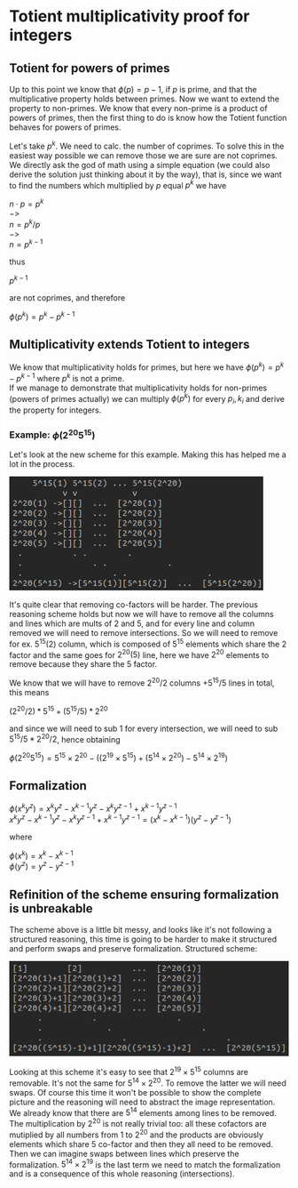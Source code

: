 # Totient multiplicativity proof for integers

## Totient for powers of primes

<p>
  
  Up to this point we know that $\phi(p) = p - 1$, if $p$ is prime, and that the multiplicative property holds between primes. Now we want to extend the property to non-primes. We know that every non-prime is a product of powers of primes, then the first thing to do is know how the Totient function behaves for powers of primes.
  
Let's take $p^{k}$. We need to calc. the number of coprimes. To solve this in the easiest way possible we can remove those we are sure are not coprimes. We directly ask the god of math using a simple equation (we could also derive the solution just thinking about it by the way), that is, since we want to find the numbers which multiplied by $p$ equal $p^{k}$ we have

$n \cdot p = p^{k}$<br>
$->$<br>
$n = p^{k} / p$<br>
$->$<br>
$n = p^{k - 1}$

thus

$p^{k-1}$

are not coprimes, and therefore

$\phi(p^{k}) = p^{k} - p^{k-1}$

</p>

## Multiplicativity extends Totient to integers

<p>
  
  We know that multiplicativity holds for primes, but here we have $\phi(p^{k}) = p^{k} - p^{k-1}$ where $p^{k}$ is not a prime. <br>
If we manage to demonstrate that multiplicativity holds for non-primes (powers of primes actually) we can multiply $\phi(p^{k})$ for every $p_{i}, k_{i}$ and derive the property for integers.
  
</p>

### Example: $\phi(2^{20}5^{15})$

<p>
  
  Let's look at the new scheme for this example. Making this has helped me a lot in the process.
  
![Scheme](Scheme4.png)

It's quite clear that removing co-factors will be harder. The previous reasoning scheme holds but now we will have to remove all the columns and lines which are mults of $2$ and $5$, and for every line and column removed we will need to remove intersections. So we will need to remove for ex. $5^{15}(2)$ column, which is composed of $5^{15}$ elements which share the $2$ factor and the same goes for $2^{20}(5)$ line, here we have $2^{20}$ elements to remove because they share the $5$ factor.

We know that we will have to remove $2^{20} / 2$ columns $+ 5^{15} / 5$ lines in total, this means

$(2^{20} / 2) * 5^{15} + (5^{15} / 5) * 2^{20}$ 

and since we will need to sub $1$ for every intersection, we will need to sub $5^{15} / 5 * 2^{20} / 2$, hence obtaining

$\phi(2^{20}5^{15}) = 5^{15} × 2^{20} − ((2^{19} × 5^{15}) + (5^{14} × 2^{20}) − 5^{14} × 2^{19})$

</p>

## Formalization

<p>
  
  $\phi(x^{k}y^{z}) = x^{k}y^{z} - x^{k-1}y^{z} - x^{k}y^{z-1} + x^{k-1}y^{z-1}$<br>
  $x^{k}y^{z} - x^{k-1}y^{z} - x^{k}y^{z-1} + x^{k-1}y^{z-1} = (x^{k} - x^{k-1})(y^{z} - y^{z-1})$<br>
  
  where
  
  $\phi(x^{k}) = x^{k} - x^{k-1}$<br>
  $\phi(y^{z}) = y^{z} - y^{z-1}$</p>

## Refinition of the scheme ensuring formalization is unbreakable

<p>
  
  The scheme above is a little bit messy, and looks like it's not following a structured reasoning, this time is going to be harder to make it structured and perform swaps and preserve formalization.
Structured scheme: <br>

![Scheme](Scheme_fixed.png)

Looking at this scheme it's easy to see that $2^{19} × 5^{15}$ columns are removable. It's not the same for $5^{14} × 2^{20}$. To remove the latter we will need swaps. Of course this time it won't be possible to show the complete picture and the reasoning will need to abstract the image representation. <br>
We already know that there are $5^{14}$ elements among lines to be removed. The multiplication by $2^{20}$ is not really trivial too: all these cofactors are mutiplied by all numbers from $1$ to $2^{20}$ and the products are obviously elements which share $5$ co-factor and then they all need to be removed. Then we can imagine swaps between lines which preserve the formalization. $5^{14} × 2^{19}$ is the last term we need to match the formalization and is a consequence of this whole reasoning (intersections).



